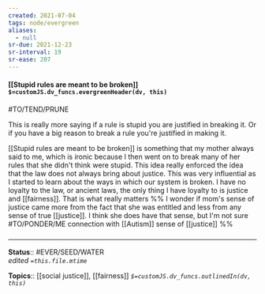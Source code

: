 ```yaml
---
created: 2021-07-04
tags: node/evergreen
aliases:
  - null
sr-due: 2021-12-23
sr-interval: 19
sr-ease: 207
---
```


#### [[Stupid rules are meant to be broken]] `$=customJS.dv_funcs.evergreenHeader(dv, this)`

#TO/TEND/PRUNE 

This is really more saying if a rule is stupid you are justified in breaking it. Or if you have a big reason to break a rule you're justified in making it.

[[Stupid rules are meant to be broken]] is something that my mother always said to me, which is ironic because I then went on to break many of her rules that she didn't think were stupid. This idea really enforced the idea that the law does not always bring about justice. This was very influential as I started to learn about the ways in which our system is broken. I have no loyalty to the law, or ancient laws, the only thing I have loyalty to is justice and [[fairness]]. That is what really matters
%%
I wonder if mom's sense of justice came more from the fact that she was entitled and less from any sense of true [[justice]]. I think she does have that sense, but I'm not sure 
#TO/PONDER/ME connection with [[Autism]] sense of [[justice]]
%%
### <hr class="footnote"/>

**Status**:: #EVER/SEED/WATER  
*edited `=this.file.mtime`*

**Topics**:: [[social justice]], [[fairness]]
*`$=customJS.dv_funcs.outlinedIn(dv, this)`*
